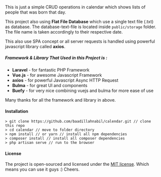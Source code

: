 This is just a simple CRUD operations in calendar which shows lists of people that was born that day. 

This project also using **Flat File Database** which use a single text file (.txt) as database. The database-text-file is located inside `public/storage` folder. The file name is taken accordingly to their respective date.

This also use SPA concept or all server requests is handled using powerful javascript library called **axios**. 


##### Framework & Library That Used in this Project is :

- **Laravel** - for fantastic PHP Framework
- **Vue.js** - for awesome Javascript Framework
- **axios** - for powerful Javascript Async HTTP Request
- **Bulma** - for great UI and components
- **Buefy** - for very nice combining vuejs and bulma for more ease of use

Many thanks for all the framework and library in above.


#### Installation

```
> git clone https://github.com/baadillahnabil/calendar.git // clone this repo
> cd calendar // move to folder directory
> npm install // or yarn // install all npm dependencies
> composer install // install all composer dependencies
> php artisan serve // run to the browser
```


#### License

The project is open-sourced and licensed under the [MIT license](http://opensource.org/licenses/MIT). 
Which means you can use it guys :) Cheers.
